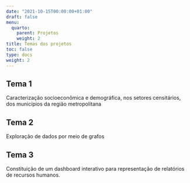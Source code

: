 ```yaml
---
date: "2021-10-15T00:00:00+01:00"
draft: false
menu:
  quarto:
    parent: Projetos
    weight: 2
title: Temas dos projetos
toc: false
type: docs
weight: 2
---
```


## Tema 1
Caracterização socioeconômica e demográfica, nos setores censitários, dos municípios da região metropolitana

## Tema 2
Exploração de dados por meio de grafos

## Tema 3
Constituição de um dashboard interativo para representação de relatórios de recursos humanos. 

